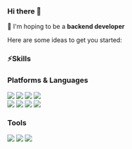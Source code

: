 ### Hi there 👋 
👋  I'm hoping to be a <strong>backend developer</strong>



Here are some ideas to get you started:


### ⚡Skills 
### Platforms & Languages
<img src="https://img.shields.io/badge/python-3776AB?style=flat-square&logo=python&logoColor=white"/> <img src="https://img.shields.io/badge/typescript-3178C6?style=flat-square&logo=typescript&logoColor=white"/>
<img src="https://img.shields.io/badge/django-092E20?style=flat-square&logo=django&logoColor=white"/> <img src="https://img.shields.io/badge/springboot-6DB33F?style=flat-square&logo=springboot&logoColor=white"/><br> <img src="https://img.shields.io/badge/node-339933?style=flat-square&logo=node&logoColor=white"/> 
<img src="https://img.shields.io/badge/Java-004027?style=flat-square&logo=Java&logoColor=white"/> 
<img src="https://img.shields.io/badge/Java-004027?style=flat-square&logo=Java&logoColor=white"/> 
 <img src="https://img.shields.io/badge/React-61DAFB?style=flat-square&logo=react&logoColor=white"/> 
### Tools
<img src="https://img.shields.io/badge/github-181717?style=flat-square&logo=github&logoColor=white"/> <img src="https://img.shields.io/badge/mysql-4479A1?style=flat-square&logo=mysql&logoColor=white"/> <img src="https://img.shields.io/badge/yarn-2C8EBB?style=flat-square&logo=yarn&logoColor=white"/>
